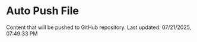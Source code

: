 # Auto Push File

Content that will be pushed to GitHub repository.
Last updated: 07/21/2025, 07:49:33 PM